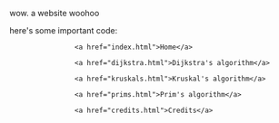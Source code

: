 wow. a website woohoo

here's some important code:

                    <a href="index.html">Home</a>
                    
                    <a href="dijkstra.html">Dijkstra's algorithm</a>
                        
                    <a href="kruskals.html">Kruskal's algorithm</a>
                        
                    <a href="prims.html">Prim's algorithm</a>

                    <a href="credits.html">Credits</a>
